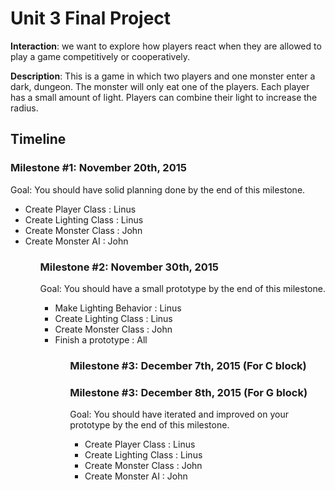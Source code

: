 <h1>Unit 3 Final Project</h1>

<strong>Interaction</strong>: we want to explore how players react when they are allowed to play a game competitively or cooperatively.

<strong>Description</strong>: This is a game in which two players and one monster enter a dark, dungeon. The monster will only eat one of the players. Each player has a small amount of light. Players can combine their light to increase the radius.

<h2>Timeline</h2>

<h3> Milestone #1: November 20th, 2015 </h3>
Goal: You should have solid planning done by the end of this milestone.
<ul>
  <li>Create Player Class   : Linus</li>
  <li>Create Lighting Class : Linus</li>
  <li>Create Monster Class  : John</li>
  <li>Create Monster AI     : John</li>
<ul>

<h3> Milestone #2: November 30th, 2015 </h3>
Goal: You should have a small prototype by the end of this milestone.
<ul>
  <li>Make Lighting Behavior   : Linus</li>
  <li>Create Lighting Class : Linus</li>
  <li>Create Monster Class  : John</li>
  <li>Finish a prototype    : All</li>
<ul>

<h3> Milestone #3: December 7th, 2015 (For C block) </h3>
<h3> Milestone #3: December 8th, 2015 (For G block) </h3>
Goal: You should have iterated and improved on your prototype by the end of this milestone.
<ul>
  <li>Create Player Class   : Linus</li>
  <li>Create Lighting Class : Linus</li>
  <li>Create Monster Class  : John</li>
  <li>Create Monster AI     : John</li>
<ul>
